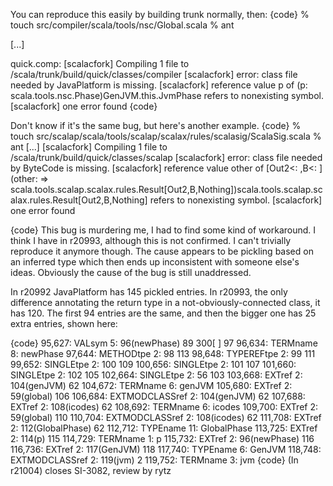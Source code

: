 You can reproduce this easily by building trunk normally, then:
{code}
% touch src/compiler/scala/tools/nsc/Global.scala
% ant

[...]

quick.comp:
[scalacfork] Compiling 1 file to /scala/trunk/build/quick/classes/compiler
[scalacfork] error: class file needed by JavaPlatform is missing.
[scalacfork] reference value p of (p: scala.tools.nsc.Phase)GenJVM.this.JvmPhase refers to nonexisting symbol.
[scalacfork] one error found
{code}

Don't know if it's the same bug, but here's another example.
{code}
% touch src/scalap/scala/tools/scalap/scalax/rules/scalasig/ScalaSig.scala
% ant
[...]
[scalacfork] Compiling 1 file to /scala/trunk/build/quick/classes/scalap
[scalacfork] error: class file needed by ByteCode is missing.
[scalacfork] reference value other of [Out2<: <?>,B<: <?>](other: => scala.tools.scalap.scalax.rules.Result[Out2,B,Nothing])scala.tools.scalap.scalax.rules.Result[Out2,B,Nothing] refers to nonexisting symbol.
[scalacfork] one error found

{code}
This bug is murdering me, I had to find some kind of workaround.  I think I have in r20993, although this is not confirmed.  I can't trivially reproduce it anymore though.  The cause appears to be pickling based on an inferred type which then ends up inconsistent with someone else's ideas.  Obviously the cause of the bug is still unaddressed.

In r20992 JavaPlatform has 145 pickled entries.  In r20993, the only difference annotating the return type in a not-obviously-connected class, it has 120.  The first 94 entries are the same, and then the bigger one has 25 extra entries, shown here:

{code}
95,627: VALsym 5: 96(newPhase) 89 300[<deferred> <method>]  97
96,634: TERMname 8: newPhase
97,644: METHODtpe 2: 98 113
98,648: TYPEREFtpe 2: 99 111
99,652: SINGLEtpe 2: 100 109
100,656: SINGLEtpe 2: 101 107
101,660: SINGLEtpe 2: 102 105
102,664: SINGLEtpe 2: 56 103
103,668: EXTref 2: 104(genJVM) 62
104,672: TERMname 6: genJVM
105,680: EXTref 2: 59(global) 106
106,684: EXTMODCLASSref 2: 104(genJVM) 62
107,688: EXTref 2: 108(icodes) 62
108,692: TERMname 6: icodes
109,700: EXTref 2: 59(global) 110
110,704: EXTMODCLASSref 2: 108(icodes) 62
111,708: EXTref 2: 112(GlobalPhase) 62
112,712: TYPEname 11: GlobalPhase
113,725: EXTref 2: 114(p) 115
114,729: TERMname 1: p
115,732: EXTref 2: 96(newPhase) 116
116,736: EXTref 2: 117(GenJVM) 118
117,740: TYPEname 6: GenJVM
118,748: EXTMODCLASSref 2: 119(jvm) 2
119,752: TERMname 3: jvm
{code}
(In r21004) closes SI-3082, review by rytz
